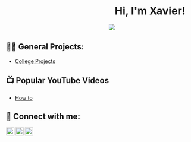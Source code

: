 <h1>‎ ‎ ‎ ‎ ‎ ‎ ‎ ‎ ‎ ‎‎ ‎ ‎ ‎ ‎ ‎ ‎ ‎ ‎ ‎ ‎ ‎ ‎ ‎ ‎  ‎  ‎ ‎ ‎ ‎ ‎ ‎ ‎ ‎ ‎ ‎ ‎ ‎ ‎  ‎ ‎  ‎ ‎ ‎ ‎ Hi, I'm Xavier! </h1>
  
 ‎ ‎ ‎ ‎ ‎ ‎ ‎ ‎ ‎ ‎ ‎‎ ‎ ‎‎ ‎ ‎ ‎ ‎‎‎‎‎ ‎ ‎ ‎ ‎ ‎‎‎‎‎ ‎ ‎ ‎ ‎‎‎ ‎‎ ‎ ‎ ‎ ‎‎ ‎ ‎ ‎ ‎ ‎ ‎ ‎ ‎ ‎ ‎‎‎ ‎ ‎ ‎ ‎‎‎ ‎ ‎ ‎ ‎‎‎ ‎ ‎ ‎ ‎‎‎ ‎ ‎ ‎ ‎‎‎ ‎ ‎ ‎ ‎‎ ‎ ‎ ‎ ‎‎‎ ‎ ‎ ‎ ‎‎‎ ‎‎ ‎‎‎ ‎ ‎ ‎ ‎‎‎ ‎ ‎ ‎‎ ‎ ‎‎‎ ‎ ‎ ‎ ‎‎‎ ‎ ‎ ‎ ‎‎‎‎ ‎ ‎‎‎ ‎ ‎ ‎ ‎‎ ‎  ‎![](https://komarev.com/ghpvc/?username=dev-Seeks&color=grey&style=for-the-badge)
<h2>👨‍💻 General Projects:</h2>

- [College Projects](https://github.com/joshmadakor1/Algorithms-Practice)


<h2>📺 Popular YouTube Videos</h2>

- [How to ](https://www.youtube.com/watch?v=a83ASGn_V_s)


<h2> 🤳 Connect with me:</h2>

[<img align="left" alt="JoshMadakor | YouTube" width="22px" src="https://cdn.jsdelivr.net/npm/simple-icons@v3/icons/youtube.svg" />][youtube]
[<img align="left" alt="JoshMadakor | LinkedIn" width="22px" src="https://cdn.jsdelivr.net/npm/simple-icons@v3/icons/linkedin.svg" />][linkedin]
[<img align="left" alt="JoshMadakor | Instagram" width="22px" src="https://cdn.jsdelivr.net/npm/simple-icons@v3/icons/instagram.svg" />][instagram]

[youtube]: https://www.youtube.com/c/iceyynm
[instagram]: https://www.instagram.com/x710_62
[linkedin]: https://www.linkedin.com/in/mrxavierr/

